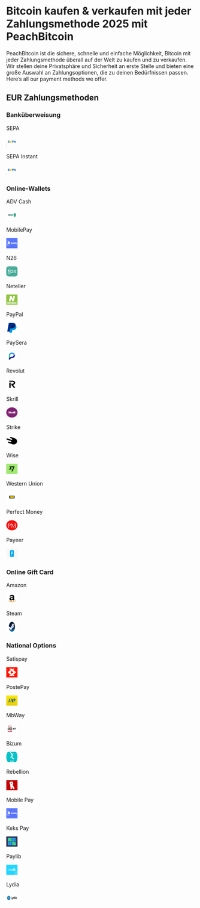 <body class="payment-methods-page">

# Bitcoin kaufen & verkaufen mit jeder Zahlungsmethode 2025 mit PeachBitcoin

PeachBitcoin ist die sichere, schnelle und einfache Möglichkeit, Bitcoin mit jeder Zahlungsmethode überall auf der Welt zu kaufen und zu verkaufen. Wir stellen deine Privatsphäre und Sicherheit an erste Stelle und bieten eine große Auswahl an Zahlungsoptionen, die zu deinen Bedürfnissen passen. Here’s all our payment methods we offer.

## EUR Zahlungsmethoden

### Banküberweisung

<div class="payment-grid">
    <div class="payment-grid-item">
        <p>SEPA</p> 
        <img src="/img/faq/logoimg/sepa.png" width="30px" height="27px" alt="Bitcoin mit SEPA kaufen, Bitcoin mit SEPA verkaufen">
    </div>
    <div class="payment-grid-item">
        <p>SEPA Instant</p> 
        <img src="/img/faq/logoimg/sepa.png" width="30px" height="27px" alt="Bitcoin mit SEPA Instant kaufen, Bitcoin mit SEPA Instant verkaufen">
    </div>
</div>

### Online‑Wallets

<div class="payment-grid">
    <div class="payment-grid-item">
        <p>ADV Cash</p> 
        <img src="/img/faq/logoimg/advcash.png" width="30px" height="27px" alt="Bitcoin mit ADV Cash kaufen, Bitcoin mit ADV Cash verkaufen">
    </div>
    <div class="payment-grid-item">
        <p>MobilePay</p> 
        <img src="/img/faq/logoimg/mobilepay.png" width="30px" height="27px" alt="Bitcoin mit MobilePay kaufen, Bitcoin mit MobilePay verkaufen">
    </div>
    <div class="payment-grid-item">
        <p>N26</p> 
        <img src="/img/faq/logoimg/n26.png" width="30px" height="27px" alt="Bitcoin mit N26 kaufen, Bitcoin mit N26 verkaufen">
    </div>
    <div class="payment-grid-item">
        <p>Neteller</p> 
        <img src="/img/faq/logoimg/neteller.png" width="30px" height="27px" alt="Bitcoin mit Neteller kaufen, Bitcoin mit Neteller verkaufen">
    </div>
    <div class="payment-grid-item">
        <p>PayPal</p> 
        <img src="/img/faq/logoimg/paypal.png" width="30px" height="27px" alt="Bitcoin mit PayPal kaufen, Bitcoin mit PayPal verkaufen">
    </div>
    <div class="payment-grid-item">
        <p>PaySera</p> 
        <img src="/img/faq/logoimg/paysera.png" width="30px" height="27px" alt="Bitcoin mit PaySera kaufen, Bitcoin mit PaySera verkaufen">
    </div>
    <div class="payment-grid-item">
        <p>Revolut</p> 
        <img src="/img/faq/logoimg/revolut.png" width="30px" height="27px" alt="Bitcoin mit Revolut kaufen, Bitcoin mit Revolut verkaufen">
    </div>
    <div class="payment-grid-item">
        <p>Skrill</p> 
        <img src="/img/faq/logoimg/skrill.png" width="30px" height="27px" alt="Bitcoin mit Skrill kaufen, Bitcoin mit Skrill verkaufen">
    </div>
    <div class="payment-grid-item">
        <p>Strike</p> 
        <img src="/img/faq/logoimg/strike.png" width="30px" height="27px" alt="Bitcoin mit Strike kaufen, Bitcoin mit Strike verkaufen">
    </div>
    <div class="payment-grid-item">
        <p>Wise</p> 
        <img src="/img/faq/logoimg/wise.png" width="30px" height="27px" alt="Bitcoin mit Wise kaufen, Bitcoin mit Wise verkaufen">
    </div>
    <div class="payment-grid-item">
        <p>Western Union</p> 
        <img src="/img/faq/logoimg/westernunion.png" width="30px" height="27px" alt="Bitcoin mit Western Union kaufen, Bitcoin mit Western Union verkaufen">
    </div>
    <div class="payment-grid-item">
        <p>Perfect Money</p> 
        <img src="/img/faq/logoimg/perfectmoney.png" width="30px" height="27px" alt="Bitcoin mit Perfect Money kaufen, Bitcoin mit Perfect Money verkaufen">
    </div>
    <div class="payment-grid-item">
        <p>Payeer</p> 
        <img src="/img/faq/logoimg/payeer.png" width="30px" height="27px" alt="Bitcoin mit Payeer kaufen, Bitcoin mit Payeer verkaufen">
    </div>
</div>

### Online Gift Card

<div class="payment-grid">
    <div class="payment-grid-item">
        <p>Amazon</p> 
        <img src="/img/faq/logoimg/amazon.png" width="30px" height="27px" alt="Bitcoin mit Amazon kaufen, Bitcoin mit Amazon verkaufen">
    </div>
    <div class="payment-grid-item">
        <p>Steam</p> 
        <img src="/img/faq/logoimg/steam.jpg" width="30px" height="27px" alt="Bitcoin mit Steam kaufen, Bitcoin mit Steam verkaufen">
    </div>
</div>

### National Options

<div class="payment-grid">
    <div class="payment-grid-item">
        <p>Satispay</p> 
        <img src="/img/faq/logoimg/satispay.png" width="30px" height="27px" alt="Bitcoin mit Satispay kaufen, Bitcoin mit Satispay verkaufen">
    </div>
    <div class="payment-grid-item">
        <p>PostePay</p> 
        <img src="/img/faq/logoimg/postepay.png" width="30px" height="27px" alt="Bitcoin mit PostePay kaufen, Bitcoin mit PostePay verkaufen">
    </div>
    <div class="payment-grid-item">
        <p>MbWay</p> 
        <img src="/img/faq/logoimg/mbway.png" width="30px" height="27px" alt="Bitcoin mit MbWay kaufen, Bitcoin mit MbWay verkaufen">
    </div>
    <div class="payment-grid-item">
        <p>Bizum</p> 
        <img src="/img/faq/logoimg/Bizium.png" width="30px" height="27px" alt="Bitcoin mit Bizum kaufen, Bitcoin mit Bizum verkaufen">
    </div>
    <div class="payment-grid-item">
        <p>Rebellion</p> 
        <img src="/img/faq/logoimg/rebellion.png" width="30px" height="27px" alt="Bitcoin mit Rebellion kaufen, Bitcoin mit Rebellion verkaufen">
    </div>
    <div class="payment-grid-item">
        <p>Mobile Pay</p> 
        <img src="/img/faq/logoimg/mobilepay.png" width="30px" height="27px" alt="Bitcoin mit Mobile Pay kaufen, Bitcoin mit Mobile Pay verkaufen">
    </div>
    <div class="payment-grid-item">
        <p>Keks Pay</p> 
        <img src="/img/faq/logoimg/keks.png" width="30px" height="27px" alt="Bitcoin mit Keks Pay kaufen, Bitcoin mit Keks Pay verkaufen">
    </div>
    <div class="payment-grid-item">
        <p>Paylib</p> 
        <img src="/img/faq/logoimg/paylib.png" width="30px" height="27px" alt="Bitcoin mit Paylib kaufen, Bitcoin mit Paylib verkaufen">
    </div>
    <div class="payment-grid-item">
        <p>Lydia</p> 
        <img src="/img/faq/logoimg/lydia.png" width="30px" height="27px" alt="Bitcoin mit Lydia kaufen, Bitcoin mit Lydia verkaufen">
    </div>
</div>

</body>
